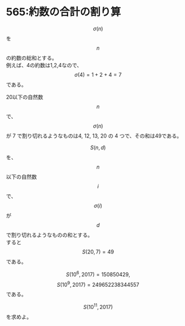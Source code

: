 # 565:約数の合計の割り算

$$\sigma(n)$$を$$n$$の約数の総和とする。\
例えば、4の約数は1,2,4なので、$$\sigma(4)= 1 + 2 + 4 = 7$$ である。

20以下の自然数$$n$$で、$$\sigma(n)$$が 7 で割り切れるようなものは4, 12, 13, 20 の 4 つで、その和は49である。

$$S(n,d)$$を、$$n$$以下の自然数$$i$$で、$$\sigma(i)$$が$$d$$で割り切れるようなものの和とする。\
すると$$S(20,7) = 49$$である。

$$S(10^6, 2017) = 150850429,$$ $$S(10^9, 2017) = 249652238344557$$ である。

$$S(10^{11}, 2017)$$を求めよ。
